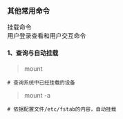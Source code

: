 ### 其他常用命令
挂载命令   
用户登录查看和用户交互命令

#### 1、查询与自动挂载
> mount

```
# 查询系统中已经挂载的设备
```
> mount -a

```
# 依据配置文件/etc/fstab的内容，自动挂载
```

#### 